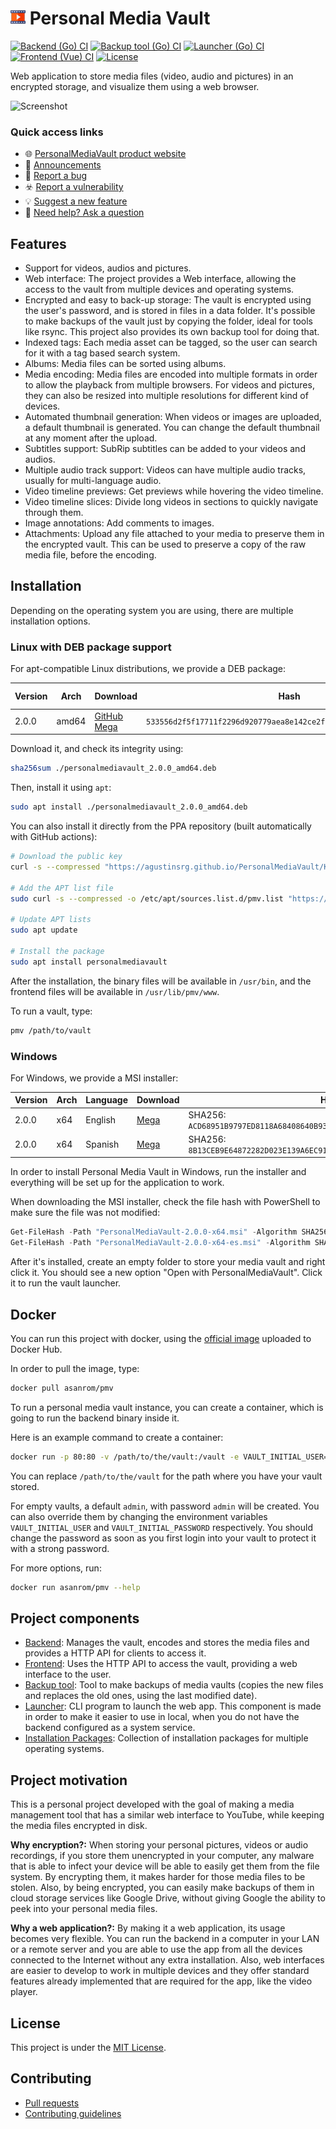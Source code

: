 
# ![PersonalMediaVault](./favicon.readme.png) Personal Media Vault

[![Backend (Go) CI](https://github.com/AgustinSRG/PersonalMediaVault/actions/workflows/backend.yml/badge.svg)](https://github.com/AgustinSRG/PersonalMediaVault/actions/workflows/backend.yml)
[![Backup tool (Go) CI](https://github.com/AgustinSRG/PersonalMediaVault/actions/workflows/backup-tool.yml/badge.svg)](https://github.com/AgustinSRG/PersonalMediaVault/actions/workflows/backup-tool.yml)
[![Launcher (Go) CI](https://github.com/AgustinSRG/PersonalMediaVault/actions/workflows/launcher.yml/badge.svg)](https://github.com/AgustinSRG/PersonalMediaVault/actions/workflows/launcher.yml)
[![Frontend (Vue) CI](https://github.com/AgustinSRG/PersonalMediaVault/actions/workflows/frontend.yml/badge.svg)](https://github.com/AgustinSRG/PersonalMediaVault/actions/workflows/frontend.yml)
[![License](https://img.shields.io/badge/license-MIT-blue.svg?style=flat)](./LICENSE)

Web application to store media files (video, audio and pictures) in an encrypted storage, and visualize them using a web browser.

![Screenshot](https://agustinsrg.github.io/pmv-site/images/screenshot.png)

### Quick access links

 - 🌐 [PersonalMediaVault product website](https://agustinsrg.github.io/pmv-site/)
 - 📣 [Announcements](https://github.com/AgustinSRG/PersonalMediaVault/discussions/categories/announcements)
 - 🐛 [Report a bug](https://github.com/AgustinSRG/PersonalMediaVault/issues/new?template=bug_report.md)
 - ☣️ [Report a vulnerability](https://github.com/AgustinSRG/PersonalMediaVault/security/advisories/new)
 - 💡 [Suggest a new feature](https://github.com/AgustinSRG/PersonalMediaVault/issues/new?template=feature_request.md)
 - 🙏 [Need help? Ask a question](https://github.com/AgustinSRG/PersonalMediaVault/discussions/new?category=q-a)

## Features

 - Support for videos, audios and pictures.
 - Web interface: The project provides a Web interface, allowing the access to the vault from multiple devices and operating systems.
 - Encrypted and easy to back-up storage: The vault is encrypted using the user's password, and is stored in files in a data folder. It's possible to make backups of the vault just by copying the folder, ideal for tools like rsync. This project also provides its own backup tool for doing that.
 - Indexed tags: Each media asset can be tagged, so the user can search for it with a tag based search system.
 - Albums: Media files can be sorted using albums.
 - Media encoding: Media files are encoded into multiple formats in order to allow the playback from multiple browsers. For videos and pictures, they can also be resized into multiple resolutions for different kind of devices.
 - Automated thumbnail generation: When videos or images are uploaded, a default thumbnail is generated. You can change the default thumbnail at any moment after the upload.
 - Subtitles support: SubRip subtitles can be added to your videos and audios.
 - Multiple audio track support: Videos can have multiple audio tracks, usually for multi-language audio.
 - Video timeline previews: Get previews while hovering the video timeline.
 - Video timeline slices: Divide long videos in sections to quickly navigate through them.
 - Image annotations: Add comments to images.
 - Attachments: Upload any file attached to your media to preserve them in the encrypted vault. This can be used to preserve a copy of the raw media file, before the encoding.

## Installation

Depending on the operating system you are using, there are multiple installation options.

### Linux with DEB package support

For apt-compatible Linux distributions, we provide a DEB package:

| Version | Arch | Download | Hash | Hash alg.  |
|---|---|---|---|---|
| 2.0.0 | amd64 | [GitHub](https://github.com/AgustinSRG/PersonalMediaVault/releases/download/v2.0.0/personalmediavault_2.0.0_amd64.deb) <br /> [Mega](https://mega.nz/file/IPUHGKYR#tkop_U-Uop6nFMP2QHQiyfItVMmoepHTnpDXS5ShoQ0) | `533556d2f5f17711f2296d920779aea8e142ce2fb1eeac7848d0fb6a17dcbfb8` | SHA256 |

Download it, and check its integrity using:

```sh
sha256sum ./personalmediavault_2.0.0_amd64.deb
```

Then, install it using `apt`:

```sh
sudo apt install ./personalmediavault_2.0.0_amd64.deb
```

You can also install it directly from the PPA repository (built automatically with GitHub actions):

```sh
# Download the public key
curl -s --compressed "https://agustinsrg.github.io/PersonalMediaVault/KEY.gpg" | gpg --dearmor | sudo tee /etc/apt/trusted.gpg.d/pmv.gpg >/dev/null

# Add the APT list file
sudo curl -s --compressed -o /etc/apt/sources.list.d/pmv.list "https://agustinsrg.github.io/PersonalMediaVault/pmv.list"

# Update APT lists
sudo apt update

# Install the package
sudo apt install personalmediavault
```

After the installation, the binary files will be available in `/usr/bin`, and the frontend files will be available in `/usr/lib/pmv/www`.

To run a vault, type:

```sh
pmv /path/to/vault
```

### Windows

For Windows, we provide a MSI installer:

| Version | Arch | Language | Download | Hash |
|---|---|---|---|---|
| 2.0.0 | x64 | English | [Mega](https://mega.nz/file/cPsX3Q5I#Xn04w3IrB2Nkwb7euLi7wTND08Jc2ZAQzrBM66kAxBQ) | SHA256: `ACD68951B9797ED8118A68408640B933AC652DB0F8BCBBA2EB25B602096E9C75` |
| 2.0.0 | x64 | Spanish | [Mega](https://mega.nz/file/cCtRxYBT#1nkTRgJ0J7N6NfeCexnc77KwuTJ0E-tvDIt2-qZG2Z0) | SHA256: `8B13CEB9E64872282D023E139A6EC917BDF91F46C6C00049FA963B0F0DE96BA4` |

In order to install Personal Media Vault in Windows, run the installer and everything will be set up for the application to work.

When downloading the MSI installer, check the file hash with PowerShell to make sure the file was not modified:

```ps1
Get-FileHash -Path "PersonalMediaVault-2.0.0-x64.msi" -Algorithm SHA256
Get-FileHash -Path "PersonalMediaVault-2.0.0-x64-es.msi" -Algorithm SHA256
```

After it's installed, create an empty folder to store your media vault and right click it. You should see a new option "Open with PersonalMediaVault". Click it to run the vault launcher.

## Docker

You can run this project with docker, using the [official image](https://hub.docker.com/r/asanrom/pmv) uploaded to Docker Hub.

In order to pull the image, type:

```sh
docker pull asanrom/pmv
```

To run a personal media vault instance, you can create a container, which is going to run the backend binary inside it.

Here is an example command to create a container:

```sh
docker run -p 80:80 -v /path/to/the/vault:/vault -e VAULT_INITIAL_USER=admin -e VAULT_INITIAL_PASSWORD=admin asanrom/pmv --daemon --clean --log-requests --vault-path /vault
```

You can replace `/path/to/the/vault` for the path where you have your vault stored.

For empty vaults, a default `admin`, with password `admin` will be created. You can also override them by changing the environment variables `VAULT_INITIAL_USER` and `VAULT_INITIAL_PASSWORD` respectively. You should change the password as soon as you first login into your vault to protect it with a strong password.

For more options, run:

```sh
docker run asanrom/pmv --help
```

## Project components

 - [Backend](./backend): Manages the vault, encodes and stores the media files and provides a HTTP API for clients to access it.
 - [Frontend](./frontend): Uses the HTTP API to access the vault, providing a web interface to the user.
 - [Backup tool](./backup-tool): Tool to make backups of media vaults (copies the new files and replaces the old ones, using the last modified date).
 - [Launcher](./launcher): CLI program to launch the web app. This component is made in order to make it easier to use in local, when you do not have the backend configured as a system service.
 - [Installation Packages](./packages): Collection of installation packages for multiple operating systems.

## Project motivation

This is a personal project developed with the goal of making a media management tool that has a similar web interface to YouTube, while keeping the media files encrypted in disk.

**Why encryption?:** When storing your personal pictures, videos or audio recordings, if you store them unencrypted in your computer, any malware that is able to infect your device will be able to easily get them from the file system. By encrypting them, it makes harder for those media files to be stolen. Also, by being encrypted, you can easily make backups of them in cloud storage services like Google Drive, without giving Google the ability to peek into your personal media files.

**Why a web application?:** By making it a web application, its usage becomes very flexible. You can run the backend in a computer in your LAN or a remote server and you are able to use the app from all the devices connected to the Internet without any extra installation. Also, web interfaces are easier to develop to work in multiple devices and they offer standard features already implemented that are required for the app, like the video player.

## License

This project is under the [MIT License](./LICENSE).

## Contributing

 - [Pull requests](https://github.com/AgustinSRG/PersonalMediaVault/pulls)
 - [Contributing guidelines](./CONTRIBUTING.md)
